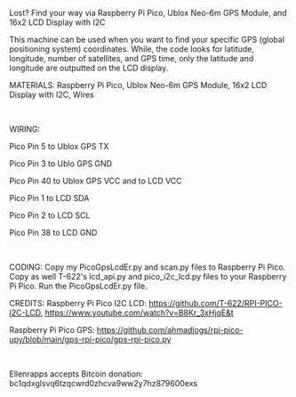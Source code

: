 Lost? Find your way via Raspberry Pi Pico, Ublox Neo-6m GPS Module, and 16x2 LCD Display with I2C

This machine can be used when you want to find your specific GPS (global positioning system) coordinates. While, the code looks for latitude, longitude, number of satellites, and GPS time, only the latitude and longitude are outputted on the LCD display.

MATERIALS: Raspberry Pi Pico, Ublox Neo-6m GPS Module, 16x2 LCD Display with I2C, Wires

&ensp;

WIRING:

   Pico Pin 5 to Ublox GPS TX
	
   Pico Pin 3 to Ublo GPS GND
	
   Pico Pin 40 to Ublox GPS VCC and to LCD VCC
	
   Pico Pin 1 to LCD SDA
	
   Pico Pin 2 to LCD SCL
	
   Pico Pin 38 to LCD GND

&ensp;

CODING:
Copy my PicoGpsLcdEr.py and scan.py files to Raspberry Pi Pico. Copy as well T-622's lcd_api.py and pico_i2c_lcd.py files to your Raspberry Pi Pico. Run the PicoGpsLcdEr.py file.

CREDITS:
Raspberry Pi Pico I2C LCD: https://github.com/T-622/RPI-PICO-I2C-LCD, https://www.youtube.com/watch?v=B8Kr_3xHjqE&t

Raspberry Pi Pico GPS: https://github.com/ahmadlogs/rpi-pico-upy/blob/main/gps-rpi-pico/gps-rpi-pico.py

&ensp;

Ellenrapps accepts Bitcoin donation: bc1qdxglsvq6tzqcwrd0zhcva9ww2y7hz879600exs
